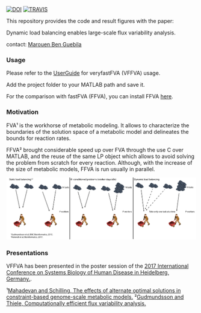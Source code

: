 [![DOI](https://zenodo.org/badge/142482470.svg)](https://zenodo.org/badge/latestdoi/142482470)
[![TRAVIS](https://travis-ci.com/marouenbg/VFFVA.svg?branch=master)](https://travis-ci.com/marouenbg/VFFVA)

This repository provides the code and result figures with the paper:

Dynamic load balancing enables large-scale flux variability analysis.

contact: [Marouen Ben Guebila](emailto:marouen.b.guebila@gmail.com)

### Usage
Please refer to the [UserGuide](UserGuide.md) for veryfastFVA (VFFVA) usage.

Add the project folder to your MATLAB path and save it.

For the comparison with fastFVA (FFVA), you can install FFVA [here](http://wwwen.uni.lu/lcsb/research/mol_systems_physiology/fastfva).

### Motivation
FVA¹ is the workhorse of metabolic modeling. It allows to characterize the boundaries of the solution space of a metabolic model and delineates the bounds
for reaction rates.

FFVA² brought considerable speed up over FVA through the use C over MATLAB, and the reuse of the same LP object which allows to avoid solving the problem from
scratch for every reaction. Although, with the increase of the size of metabolic models, FFVA is run usually in parallel. 

![Dynamic load balancing](dynamicBalancing-01.png)
### Presentations
VFFVA has been presented in the poster session of the [2017 International Conference on Systems Biology of Human Disease in Heidelberg, Germany.](https://www.sbhd-conference.org/).

¹[Mahadevan and Schilling, The effects of alternate optimal solutions in constraint-based genome-scale metabolic models.](https://www.ncbi.nlm.nih.gov/pubmed/14642354)
²[Gudmundsson and Thiele, Computationally efficient flux variability analysis.](https://bmcbioinformatics.biomedcentral.com/articles/10.1186/1471-2105-11-489)




